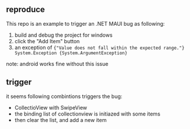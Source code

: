 ## reproduce
This repo is an example to trigger an .NET MAUI bug as following:

1. build and debug the project for windows
2. click the "Add Item" button
3. an exception of `{"Value does not fall within the expected range."}	System.Exception {System.ArgumentException}`

note: android works fine without this issue

## trigger
it seems following combintions triggers the bug:
- CollectioView with SwipeView
- the binding list of collectionview is initiazed with some items
- then clear the list, and add a new item
